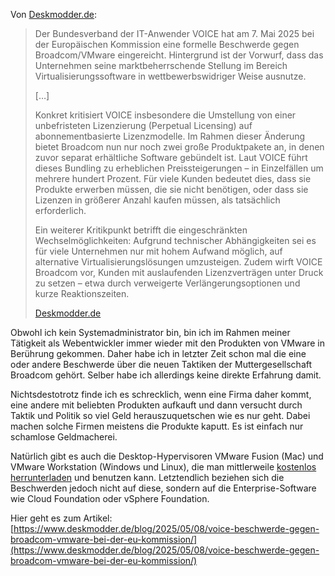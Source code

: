 Von [Deskmodder.de](https://www.deskmodder.de/blog/2025/05/08/voice-beschwerde-gegen-broadcom-vmware-bei-der-eu-kommission/):

> Der Bundesverband der IT-Anwender VOICE hat am 7. Mai 2025 bei der Europäischen Kommission eine formelle Beschwerde gegen Broadcom/VMware eingereicht. Hintergrund ist der Vorwurf, dass das Unternehmen seine marktbeherrschende Stellung im Bereich Virtualisierungssoftware in wettbewerbswidriger Weise ausnutze.
> 
> \[…\]
> 
> Konkret kritisiert VOICE insbesondere die Umstellung von einer unbefristeten Lizenzierung (Perpetual Licensing) auf abonnementbasierte Lizenzmodelle. Im Rahmen dieser Änderung bietet Broadcom nun nur noch zwei große Produktpakete an, in denen zuvor separat erhältliche Software gebündelt ist. Laut VOICE führt dieses Bundling zu erheblichen Preissteigerungen – in Einzelfällen um mehrere hundert Prozent. Für viele Kunden bedeutet dies, dass sie Produkte erwerben müssen, die sie nicht benötigen, oder dass sie Lizenzen in größerer Anzahl kaufen müssen, als tatsächlich erforderlich.
> 
> Ein weiterer Kritikpunkt betrifft die eingeschränkten Wechselmöglichkeiten: Aufgrund technischer Abhängigkeiten sei es für viele Unternehmen nur mit hohem Aufwand möglich, auf alternative Virtualisierungslösungen umzusteigen. Zudem wirft VOICE Broadcom vor, Kunden mit auslaufenden Lizenzverträgen unter Druck zu setzen – etwa durch verweigerte Verlängerungsoptionen und kurze Reaktionszeiten.
> 
> [Deskmodder.de](https://www.deskmodder.de/blog/2025/05/08/voice-beschwerde-gegen-broadcom-vmware-bei-der-eu-kommission/)

Obwohl ich kein Systemadministrator bin, bin ich im Rahmen meiner Tätigkeit als Webentwickler immer wieder mit den Produkten von VMware in Berührung gekommen. Daher habe ich in letzter Zeit schon mal die eine oder andere Beschwerde über die neuen Taktiken der Muttergesellschaft Broadcom gehört. Selber habe ich allerdings keine direkte Erfahrung damit.

Nichtsdestotrotz finde ich es schrecklich, wenn eine Firma daher kommt, eine andere mit beliebten Produkten aufkauft und dann versucht durch Taktik und Politik so viel Geld herauszuquetschen wie es nur geht. Dabei machen solche Firmen meistens die Produkte kaputt. Es ist einfach nur schamlose Geldmacherei.

Natürlich gibt es auch die Desktop-Hypervisoren VMware Fusion (Mac) und VMware Workstation (Windows und Linux), die man mittlerweile [kostenlos herrunterladen](https://www.vmware.com/products/desktop-hypervisor/workstation-and-fusion) und benutzen kann. Letztendlich beziehen sich die Beschwerden jedoch nicht auf diese, sondern auf die Enterprise-Software wie Cloud Foundation oder vSphere Foundation.

Hier geht es zum Artikel: [https://www.deskmodder.de/blog/2025/05/08/voice-beschwerde-gegen-broadcom-vmware-bei-der-eu-kommission/](https://www.deskmodder.de/blog/2025/05/08/voice-beschwerde-gegen-broadcom-vmware-bei-der-eu-kommission/)